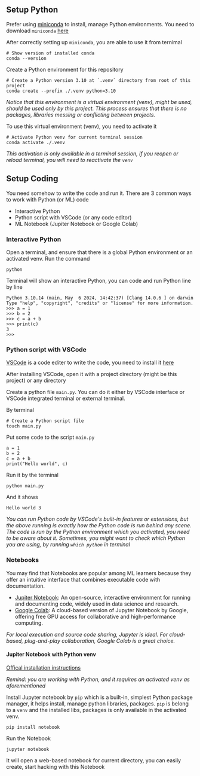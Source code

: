 ## Setup Python

Prefer using [miniconda](https://docs.anaconda.com/miniconda/) to install, manage Python environments. You need to download `miniconda` [here](https://docs.anaconda.com/miniconda/miniconda-install/)

After correctly setting up `miniconda`, you are able to use it from ternimal

```
# Show version of installed conda
conda --version
```

Create a Python environment for this repository

```
# Create a Python version 3.10 at `.venv` directory from root of this project
conda create --prefix ./.venv python=3.10
```

_Notice that this environment is a virtual environment (venv), might be used, should be used only by this project. This process ensures that there is no packages, libraries messing or conflicting between projects._

To use this virtual environment (venv), you need to activate it

```
# Activate Python venv for current terminal session
conda activate ./.venv
```

_This activation is only available in a terminal session, if you reopen or reload terminal, you will need to reactivate the `venv`_

## Setup Coding

You need somehow to write the code and run it. There are 3 common ways to work with Python (or ML) code
- Interactive Python
- Python script with VSCode (or any code editor)
- ML Notebook (Jupiter Notebook or Google Colab)

### Interactive Python

Open a terminal, and ensure that there is a global Python environment or an activated venv. Run the command

```
python
```

Terminal will show an interactive Python, you can code and run Python line by line

```
Python 3.10.14 (main, May  6 2024, 14:42:37) [Clang 14.0.6 ] on darwin
Type "help", "copyright", "credits" or "license" for more information.
>>> a = 1
>>> b = 2
>>> c = a + b
>>> print(c)
3
>>>
```

### Python script with VSCode

[VSCode](https://code.visualstudio.com/) is a code editer to write the code, you need to install it [here](https://code.visualstudio.com/download)

After installing VSCode, open it with a project directory (might be this project) or any directory

Create a python file `main.py`. You can do it either by VSCode interface or VSCode integrated terminal or external terminal.

By terminal

```
# Create a Python script file
touch main.py
```

Put some code to the script `main.py`

```
a = 1
b = 2
c = a + b
print("Hello world", c)
```

Run it by the terminal
```
python main.py
```

And it shows

```
Hello world 3
```

_You can run Python code by VSCode's built-in features or extensions, but the above running is exactly how the Python code is run behind any scene. The code is run by the Python environment which you activated, you need to be aware about it. Sometimes, you might want to check which Python you are using, by running `which python` in terminal_


### Notebooks

You may find that Notebooks are popular among ML learners because they offer an intuitive interface that combines executable code with documentation.

- [Jupiter Notebook](https://jupyter.org/): An open-source, interactive environment for running and documenting code, widely used in data science and research.
- [Google Colab](https://colab.google/): A cloud-based version of Jupyter Notebook by Google, offering free GPU access for collaborative and high-performance computing.

_For local execution and source code sharing, Jupyter is ideal. For cloud-based, plug-and-play collaboration, Google Colab is a great choice._

#### Jupiter Notebook with Python venv

[Offical installation instructions](https://jupyter.org/install)

_Remind: you are working with Python, and it requires an activated venv as aforementioned_

Install Jupyter notebook by `pip` which is a built-in, simplest Python package manager, it helps install, manage python libraries, packages. `pip` is belong to a `venv` and the installed libs, packages is only available in the activated venv.

```
pip install notebook
```

Run the Notebook

```
jupyter notebook
```

It will open a web-based notebook for current directory, you can easily create, start hacking with this Notebook

